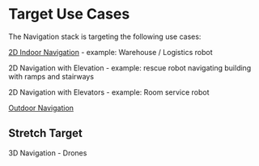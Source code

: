 

# Target Use Cases
The Navigation stack is targeting the following use cases:

[2D Indoor Navigation](indoor_navigation_use_case.md) - example: Warehouse / Logistics robot

2D Navigation with Elevation - example: rescue robot navigating building with ramps and stairways

2D Navigation with Elevators - example: Room service robot

[Outdoor Navigation](outdoor_navigation_use_case.md)

## Stretch Target
3D Navigation - Drones

